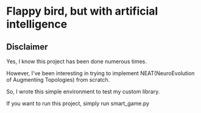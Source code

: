 # Flappy bird, but with artificial intelligence

## Disclaimer
Yes, I know this project has been done numerous times.

However, I've been interesting in trying to implement NEAT(NeuroEvolution of Augmenting Topologies) from scratch.

So, I wrote this simple environment to test my custom library.

If you want to run this project, simply run smart_game.py
